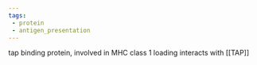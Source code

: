 ```yaml
---
tags:
 - protein
 - antigen_presentation
---
```

tap binding protein, 
involved in MHC class 1 loading 
interacts with [[TAP]]